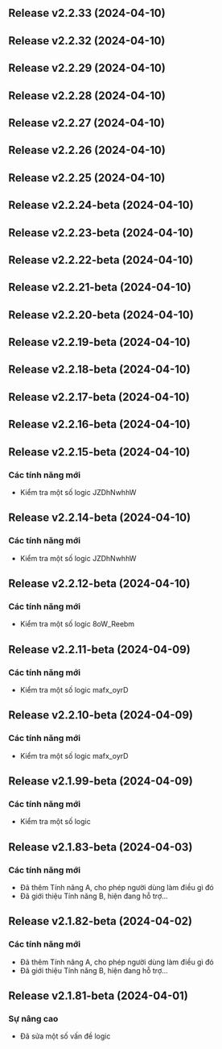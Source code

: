 ## Release v2.2.33 (2024-04-10)

## Release v2.2.32 (2024-04-10)

## Release v2.2.29 (2024-04-10)

## Release v2.2.28 (2024-04-10)

## Release v2.2.27 (2024-04-10)

## Release v2.2.26 (2024-04-10)

## Release v2.2.25 (2024-04-10)

## Release v2.2.24-beta (2024-04-10)

## Release v2.2.23-beta (2024-04-10)

## Release v2.2.22-beta (2024-04-10)

## Release v2.2.21-beta (2024-04-10)

## Release v2.2.20-beta (2024-04-10)

## Release v2.2.19-beta (2024-04-10)

## Release v2.2.18-beta (2024-04-10)

## Release v2.2.17-beta (2024-04-10)

## Release v2.2.16-beta (2024-04-10)

## Release v2.2.15-beta (2024-04-10)

### Các tính năng mới

- Kiểm tra một số logic JZDhNwhhW

## Release v2.2.14-beta (2024-04-10)

### Các tính năng mới

- Kiểm tra một số logic JZDhNwhhW

## Release v2.2.12-beta (2024-04-10)

### Các tính năng mới

- Kiểm tra một số logic 8oW_Reebm

## Release v2.2.11-beta (2024-04-09)

### Các tính năng mới

- Kiểm tra một số logic mafx_oyrD

## Release v2.2.10-beta (2024-04-09)

### Các tính năng mới

- Kiểm tra một số logic mafx_oyrD

## Release v2.1.99-beta (2024-04-09)

### Các tính năng mới

- Kiểm tra một số logic

## Release v2.1.83-beta (2024-04-03)

### Các tính năng mới

- Đã thêm Tính năng A, cho phép người dùng làm điều gì đó
- Đã giới thiệu Tính năng B, hiện đang hỗ trợ...

## Release v2.1.82-beta (2024-04-02)

### Các tính năng mới

- Đã thêm Tính năng A, cho phép người dùng làm điều gì đó
- Đã giới thiệu Tính năng B, hiện đang hỗ trợ...

## Release v2.1.81-beta (2024-04-01)

### Sự nâng cao

- Đã sửa một số vấn đề logic
